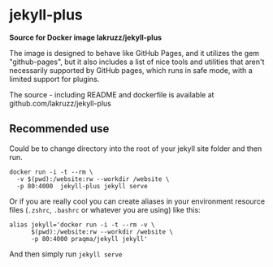 # jekyll-plus

**Source for Docker image lakruzz/jekyll-plus**

The image is designed to behave like GitHub Pages, and it utilizes the gem "github-pages", but it also includes a list of nice tools and utilities that aren't necessarily supported by GitHub pages, which runs in safe mode, with a limited support for plugins.

The source - including README and dockerfile is available at github.com/lakruzz/jekyll-plus


## Recommended use

Could be to change directory into the root of your jekyll site folder and then run.

```shell
docker run -i -t --rm \
  -v $(pwd):/website:rw --workdir /website \
  -p 80:4000  jekyll-plus jekyll serve
```

Or if you are really cool you can create aliases in your environment resource files (`.zshrc`, `.bashrc` or whatever you are using) like this:

```shell
alias jekyll='docker run -i -t --rm -v \
      $(pwd):/website:rw --workdir /website \
      -p 80:4000 praqma/jekyll jekyll'
```

And then simply run `jekyll serve`
